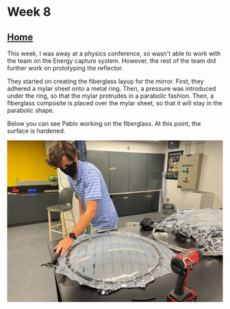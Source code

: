 # Week 8

## [Home](https://dtxiong.github.io/rapid-prototyping/)

This week, I was away at a physics conference, so wasn't able to work with the team on the Energy capture system. However, the rest of the team did further work on prototyping the reflector. 

They started on creating the fiberglass layup for the mirror. First, they adhered a mylar sheet onto a metal ring. Then, a pressure was introduced under the ring, so that the mylar protrudes in a parabolic fashion. Then, a fiberglass composite is placed over the mylar sheet, so that it will stay in the parabolic shape. 

Below you can see Pablo working on the fiberglass. At this point, the surface is hardened. 

![Mylar mirror](./pic1.jpg)

